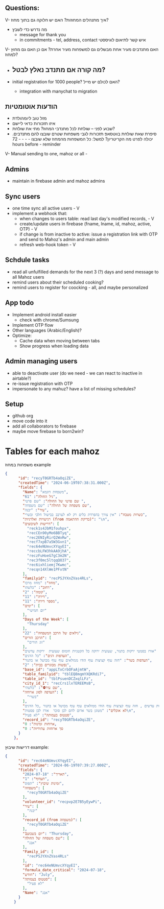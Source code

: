## Questions:
 


V- איך מתנהלים המחוזות? האם יש חלוקה גם בתוך מחוז?

- מה נדרש כדי לשבץ
  - message for thank you
  - in commitments - tel, address, contact איש קשר לתיאום לוגיססטי

V- האם מתנדבים מעיר אחת מבשלים גם למשפחות מעיר אחרת? אם כן האם גם מחוץ למחוז?
- מה קורה אם מתנדב נאלץ לבטל?
  - 



- initial registration for 1000 people? האם לכולם יש מייל?
  - integration with manychat to migration

## הודעות אוטומטיות
- מזל טוב ליומהולדת
- איזו תזכורות כדאי ליישם
- שבוע לפני – שולחת לכל מתנדבי המחוז? מתי את שולחת?
- סיפרת שאת שולחת בווטסאפ תזכורות לגבי משפחות שטרם שובצו להם מתנדבים. יכולה לפרט מה הקריטריון? למשל: כל המשפחות מהמחוז שלא שובצו - - - - 72 hours before - reminder

V- Manual sending to one, mahoz or all - 


## Admins
- maintain in firebase admin and mahoz admins

## Sync users
- one time sync all active users - V
- implement a webhook that:
  - when changes to users table: read last day's modified records, - V
  - create/update users in firebase (fname, lname, id, mahoz, active, OTP) - V
  - if change is from inactive to active: issue a registration link with OTP and send to Mahoz's admin and main admin
  - refresh web-hook token - V

## Schdule tasks
- read all unfulfilled demands for the next 3 (?) days and send message to all Mahoz users
- remind users about their scheduled cooking?
- remind users to register for coocking - all, and maybe personalized

## App todo
- Implement android install easier
    - check with chrome/Sumsung
- Implement OTP flow
- Other languages (Arabic/English)?
- Optimize: 
  - Cache data when moving between tabs
  - Show progress when loading data


## Admin managing users
- able to deactivate user (do we need - we can react to inactive in airtable?)
- re-issue registration with OTP
- impersonate to any mahuz? have a list of missing schedules?


## Setup
- github org
- move code into it
- add all collaborators to firebase
- maybe move firebase to born2win?


# Tables for each mahoz
משפחות במחוז
example
```json
{
      "id": "recyT0GRTb4aOqiZE",
      "createdTime": "2024-06-19T07:38:31.000Z",
      "fields": {
        "Name": "משפחת דוגמא",
        "גיל החולה": "61",
        "שם פרטי של החולה": "שם פרטי ",
        "שם משפחה של החולה": "שם משפחה",
        "עיר": "יבנה",
        "כשרות מטבח": "אין צורך בהפרדת כלים רק לא לערבב בבישול חלבי ובשרי",
        "רגישויות ואלרגיות (from בדיקת ההתאמה)": "\n",
        "דרישות לשיבוצים": [
          "reck1s4JbM1fouhpx",
          "recCEn90yMo6BBTyq",
          "rec2ENIyRirQ2WxRw",
          "recf7xpB7a5W3Gvn1",
          "rec64eNUmvcXYqyEI",
          "reccbLFW3hkAA9jhA",
          "reczFuHoeG7gC3m2N",
          "rec3f0mc5ltqqQO37",
          "rec6ixhliemj7Kwmc",
          "recqn14XlWe1PFxtN"
        ],
        "familyid": "recPSJYXnZVas4RLs",
        "מחוז": "מחוז מרכז",
        "רחוב": "כלשהו",
        "קומה": "2",
        "דירה": "11",
        "מספר דירה": "11",
        "ימים": [
          "יום חמישי"
        ],
        "Days of the Week": [
          "Thursday"
        ],
        "גילאים של הרכב המשפחה": "22",
        "הרכב הורים": [
          "זוג הורים"
        ],
        "תוספות": "אורז בסמטי ירקות בתנור, שעועית ירוקה כל הקטניות חומוס שעועית  ירקות עדשים ",
        "העדפות דגים": "כל הדגים",
        "העדפות בשר": "חזה עוף קציצות עוף הודו ממולאים עוף עוף מבושל או בתנור",
        "נפשות מבוגרים בבית": "2",
        "base_id": "appLTxCrbOFaAjmtW",
        "table_familyid": "tblEQ8mqmYXQKRdi7",
        "table_id": "tblPsuenDCZxqlLFz",
        "city_id_1": "recCrs1lxTEREEMsB",
        "שם עיר⛔": "כלשהי",
        "העדפה לסוג ארוחה": [
          "בשרי"
        ],
        "אוהבים לאכול": "אורז בסמטי ירקות בתנור, שעועית ירוקה כל הקטניות חומוס שעועית  ירקות עדשים , חזה עוף קציצות עוף הודו ממולאים עוף עוף מבושל או בתנור ,כל הדגים",
        "לא אוכלים": "מטוגן בשר אדום לחם לבן סוכר  אורז לבן פסטות\n",
        "סטטוס בעמותה": "לא פעיל",
        "record_id": "recyT0GRTb4aOqiZE",
        "ארוחות זמינות": 0,
        "סך ארוחות עתידיות": 0
      }
    },

```


דרישות שיבוץ
example:
```json
{
      "id": "rec64eNUmvcXYqyEI",
      "createdTime": "2024-06-19T07:39:27.000Z",
      "fields": {
        "תאריך": "2024-07-18",
        "תעדוף": "1",
        "זמינות שיבוץ": "תפוס",
        "משפחה": [
          "recyT0GRTb4aOqiZE"
        ],
        "volunteer_id": "recpvp2E7B5yEywPi",
        "עיר": [
          "יבנה"
        ],
        "record_id (from משפחה)": [
          "recyT0GRTb4aOqiZE"
        ],
        "יום בשבוע1": "Thursday",
        "שם משפחה של החולה": [
          "אבג"
        ],
        "Family_id": [
          "recPSJYXnZVas4RLs"
        ],
        "id": "rec64eNUmvcXYqyEI",
        "formula_date_critical": "2024-07-18",
        "חודש": "July",
        "סטטוס בעמותה": [
          "לא פעיל"
        ],
        "Name": "אבג"
      }
    }
```

